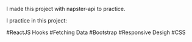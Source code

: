 I made this project with napster-api to practice. 

I practice in this project:

#ReactJS Hooks
#Fetching Data
#Bootstrap
#Responsive Desigh
#CSS
